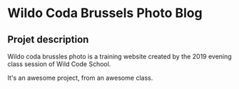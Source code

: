 # Wildo Coda Brussels Photo Blog

## Projet description

Wildo coda brussles photo is a training website created by the 2019 evening class session of Wild Code School.


It's an awesome project, from an awesome class.
